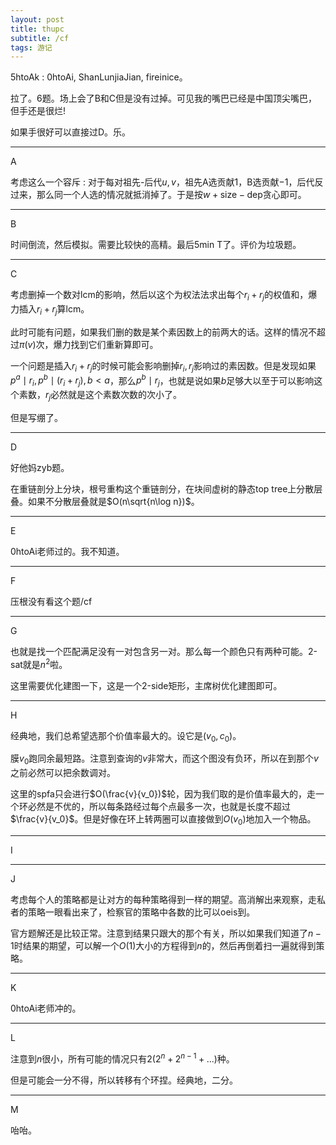 ```yaml
---
layout: post
title: thupc
subtitle: /cf
tags: 游记
---
```


5htoAk : 0htoAi, ShanLunjiaJian, fireinice。

拉了。6题。场上会了B和C但是没有过掉。可见我的嘴巴已经是中国顶尖嘴巴，但手还是很烂!

如果手很好可以直接过D。乐。

-----

A

考虑这么一个容斥 : 对于每对祖先-后代$u,v$，祖先A选贡献$1$，B选贡献$-1$，后代反过来，那么同一个人选的情况就抵消掉了。于是按$w+\mathrm{size}-\mathrm{dep}$贪心即可。

-----

B

时间倒流，然后模拟。需要比较快的高精。最后5min T了。评价为垃圾题。

-----

C

考虑删掉一个数对lcm的影响，然后以这个为权法法求出每个$r_i+r_j$的权值和，爆力插入$r_i+r_j$算lcm。

此时可能有问题，如果我们删的数是某个素因数上的前两大的话。这样的情况不超过$\pi(v)$次，爆力找到它们重新算即可。

一个问题是插入$r_i+r_j$的时候可能会影响删掉$r_i,r_j$影响过的素因数。但是发现如果$p^a\mid r_i,p^b\mid(r_i+r_j),b<a$，那么$p^b\mid r_j$，也就是说如果$b$足够大以至于可以影响这个素数，$r_j$必然就是这个素数次数的次小了。

但是写绷了。

-----

D

好他妈zyb题。

在重链剖分上分块，根号重构这个重链剖分，在块间虚树的静态top tree上分散层叠。如果不分散层叠就是$O(n\sqrt{n\log n})$。

-----

E

0htoAi老师过的。我不知道。

-----

F

压根没有看这个题/cf



-----

G

也就是找一个匹配满足没有一对包含另一对。那么每一个颜色只有两种可能。2-sat就是$n^2$啦。

这里需要优化建图一下，这是一个2-side矩形，主席树优化建图即可。

-----

H

经典地，我们总希望选那个价值率最大的。设它是$(v_0,c_0)$。

膜$v_0$跑同余最短路。注意到查询的$v$非常大，而这个图没有负环，所以在到那个$v$之前必然可以把余数调对。

这里的spfa只会进行$O(\frac{v}{v_0})$轮，因为我们取的是价值率最大的，走一个环必然是不优的，所以每条路经过每个点最多一次，也就是长度不超过$\frac{v}{v_0}$。但是好像在环上转两圈可以直接做到$O(v_0)$地加入一个物品。

-----

I

-----

J

考虑每个人的策略都是让对方的每种策略得到一样的期望。高消解出来观察，走私者的策略一眼看出来了，检察官的策略中各数的比可以oeis到。

官方题解还是比较正常。注意到结果只跟大的那个有关，所以如果我们知道了$n-1$时结果的期望，可以解一个$O(1)$大小的方程得到$n$的，然后再倒着扫一遍就得到策略。

-----

K

0htoAi老师冲的。

-----

L

注意到$n$很小，所有可能的情况只有$2(2^n+2^{n-1}+...)$种。

但是可能会一分不得，所以转移有个环捏。经典地，二分。

-----

M

咍咍。
